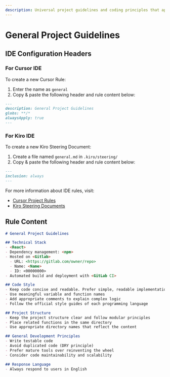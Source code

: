 ```yaml
---
description: Universal project guidelines and coding principles that apply across all languages and frameworks for maintaining consistent code quality.
---
```


# General Project Guidelines

## IDE Configuration Headers

### For Cursor IDE

To create a new Cursor Rule:

1. Enter the name as `general`
2. Copy & paste the following header and rule content below:

```markdown
---
description: General Project Guidelines
globs: **/*
alwaysApply: true
---
```

### For Kiro IDE

To create a new Kiro Steering Document:

1. Create a file named `general.md` in `.kiro/steering/`
2. Copy & paste the following header and rule content below:

```markdown
---
inclusion: always
---
```

For more information about IDE rules, visit:
- [Cursor Project Rules](https://docs.cursor.com/context/rules#project-rules)
- [Kiro Steering Documents](https://github.com/kirolabs/kiro)

## Rule Content

```markdown
# General Project Guidelines

## Technical Stack
- <React>
- Dependency management: <npm>
- Hosted on <Gitlab>
  - URL: <https://gitlab.com/owner/repo>
  - Name: <Name>
  - ID: <00000000>
- Automated build and deployment with <GitLab CI>

## Code Style
- Keep code concise and readable. Prefer simple, readable implementation over premature optimization.
- Use meaningful variable and function names  
- Add appropriate comments to explain complex logic  
- Follow the official style guides of each programming language  

## Project Structure
- Keep the project structure clear and follow modular principles  
- Place related functions in the same directory  
- Use appropriate directory names that reflect the content  

## General Development Principles
- Write testable code  
- Avoid duplicated code (DRY principle)  
- Prefer mature tools over reinventing the wheel  
- Consider code maintainability and scalability  

## Response Language
- Always respond to users in English
```

